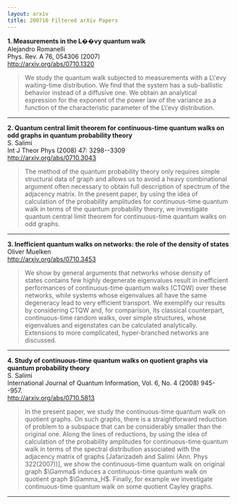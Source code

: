 ```yaml
---
layout: arxiv
title: 200710 Filtered arXiv Papers
---
```


**1.    Measurements in the L��vy quantum walk**  
Alejandro Romanelli  
Phys. Rev. A 76, 054306 (2007)  
http://arxiv.org/abs/0710.1320  
<blockquote>
<p>
We study the quantum walk subjected to measurements with a L\'evy waiting-time distribution. We find that the system has a sub-ballistic behavior instead of a diffusive one. We obtain an analytical expression for the exponent of the power law of the variance as a function of the characteristic parameter of the L\'evy distribution.
</p>
</blockquote>

------

**2.    Quantum central limit theorem for continuous-time quantum walks on odd graphs in quantum probability theory**  
S. Salimi  
Int J Theor Phys (2008) 47: 3298--3309  
http://arxiv.org/abs/0710.3043  
<blockquote>
<p>
The method of the quantum probability theory only requires simple structural data of graph and allows us to avoid a heavy combinational argument often necessary to obtain full description of spectrum of the adjacency matrix. In the present paper, by using the idea of calculation of the probability amplitudes for continuous-time quantum walk in terms of the quantum probability theory, we investigate quantum central limit theorem for continuous-time quantum walks on odd graphs.
</p>
</blockquote>

------

**3.    Inefficient quantum walks on networks: the role of the density of states**  
Oliver Muelken  
http://arxiv.org/abs/0710.3453  
<blockquote>
<p>
We show by general arguments that networks whose density of states contains few highly degenerate eigenvalues result in inefficient performances of continuous-time quantum walks (CTQW) over these networks, while systems whose eigenvalues all have the same degeneracy lead to very efficient transport. We exemplify our results by considering CTQW and, for comparison, its classical counterpart, continuous-time random walks, over simple structures, whose eigenvalues and eigenstates can be calculated analytically. Extensions to more complicated, hyper-branched networks are discussed.
</p>
</blockquote>

------

**4.    Study of continuous-time quantum walks on quotient graphs via quantum probability theory**  
S. Salimi  
International Journal of Quantum Information, Vol. 6, No. 4 (2008) 945--957.  
http://arxiv.org/abs/0710.5813  
<blockquote>
<p>
In the present paper, we study the continuous-time quantum walk on quotient graphs. On such graphs, there is a straightforward reduction of problem to a subspace that can be considerably smaller than the original one. Along the lines of reductions, by using the idea of calculation of the probability amplitudes for continuous-time quantum walk in terms of the spectral distribution associated with the adjacency matrix of graphs [Jafarizadeh and Salimi (Ann. Phys 322(2007))], we show the continuous-time quantum walk on original graph $\Gamma$ induces a continuous-time quantum walk on quotient graph $\Gamma_H$. Finally, for example we investigate continuous-time quantum walk on some quotient Cayley graphs.
</p>
</blockquote>

------

